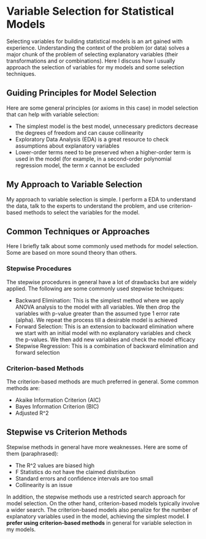 # Variable Selection for Statistical Models
Selecting variables for building statistical models is an art gained with experience. Understanding the context of the problem (or data) solves a major chunk of the problem of selecting explanatory variables (their transformations and or combinations). Here I discuss how I usually approach the selection of variables for my models and some selection techniques.

## Guiding Principles for Model Selection
Here are some general principles (or axioms in this case) in model selection that can help with variable selection:  
+  The simplest model is the best model, unnecessary predictors decrease the degrees of freedom and can cause collinearity  
+  Exploratory Data Analysis (EDA) is a great resource to check assumptions about explanatory variables
+  Lower-order terms need to be preserved when a higher-order term is used in the model (for example, in a second-order polynomial regression model, the term *x* cannot be excluded

## My Approach to Variable Selection
My approach to variable selection is simple. I perform a EDA to understand the data, talk to the experts to understand the problem, and use criterion-based methods to select the variables for the model.

## Common Techniques or Approaches 
Here I briefly talk about some commonly used methods for model selection. Some are based on more sound theory than others. 

### Stepwise Procedures
The stepwise procedures in general have a lot of drawbacks but are widely applied. The following are some commonly used stepwise techniques:  
+ Backward Elimination: This is the simplest method where we apply ANOVA analysis to the model with all variables. We then drop the variables with p-value greater than the assumed type 1 error rate (alpha). We repeat the process till a desirable model is achieved
+  Forward Selection: This is an extension to backward elimination where we start with an initial model with no explanatory variables and check the p-values. We then add new variables and check the model efficacy
+  Stepwise Regression: This is a combination of backward elimination and forward selection

### Criterion-based Methods
The criterion-based methods are much preferred in general. Some common methods are:  
+  Akaike Information Criterion (AIC)  
+  Bayes Information Criterion (BIC)
+  Adjusted R^2

## Stepwise vs Criterion Methods 
Stepwise methods in general have more weaknesses. Here are some of them (paraphrased):  
+ The R^2 values are biased high
+  F Statistics do not have the claimed distribution
+  Standard errors and confidence intervals are too small
+  Collinearity is an issue

In addition, the stepwise methods use a restricted search approach for model selection. On the other hand, criterion-based models typically involve a wider search. The criterion-based models also penalize for the number of explanatory variables used in the model, achieving the simplest model. **I prefer using criterion-based methods** in general for variable selection in my models.  

